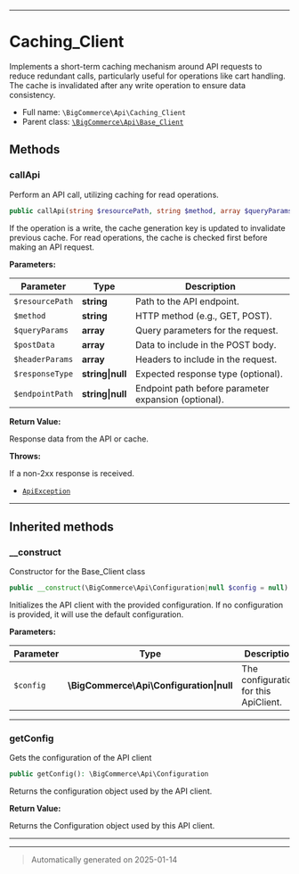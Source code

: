 ***

# Caching_Client

Implements a short-term caching mechanism around API requests to reduce redundant calls,
particularly useful for operations like cart handling. The cache is invalidated after
any write operation to ensure data consistency.



* Full name: `\BigCommerce\Api\Caching_Client`
* Parent class: [`\BigCommerce\Api\Base_Client`](./classes/BigCommerce/Api/Base_Client.md)




## Methods


### callApi

Perform an API call, utilizing caching for read operations.

```php
public callApi(string $resourcePath, string $method, array $queryParams, array $postData, array $headerParams, string|null $responseType = null, string|null $endpointPath = null): array
```

If the operation is a write, the cache generation key is updated to invalidate previous cache.
For read operations, the cache is checked first before making an API request.






**Parameters:**

| Parameter | Type | Description |
|-----------|------|-------------|
| `$resourcePath` | **string** | Path to the API endpoint. |
| `$method` | **string** | HTTP method (e.g., GET, POST). |
| `$queryParams` | **array** | Query parameters for the request. |
| `$postData` | **array** | Data to include in the POST body. |
| `$headerParams` | **array** | Headers to include in the request. |
| `$responseType` | **string&#124;null** | Expected response type (optional). |
| `$endpointPath` | **string&#124;null** | Endpoint path before parameter expansion (optional). |


**Return Value:**

Response data from the API or cache.



**Throws:**
<p>If a non-2xx response is received.</p>

- [`ApiException`](./classes/BigCommerce/Api/v3/ApiException.md)



***


## Inherited methods


### __construct

Constructor for the Base_Client class

```php
public __construct(\BigCommerce\Api\Configuration|null $config = null): mixed
```

Initializes the API client with the provided configuration. If no configuration
is provided, it will use the default configuration.






**Parameters:**

| Parameter | Type | Description |
|-----------|------|-------------|
| `$config` | **\BigCommerce\Api\Configuration&#124;null** | The configuration for this ApiClient. |





***

### getConfig

Gets the configuration of the API client

```php
public getConfig(): \BigCommerce\Api\Configuration
```

Returns the configuration object used by the API client.







**Return Value:**

Returns the Configuration object used by this API client.




***


***
> Automatically generated on 2025-01-14
